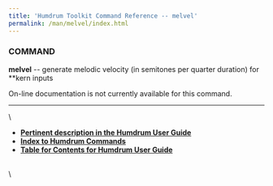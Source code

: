 ```yaml
---
title: 'Humdrum Toolkit Command Reference -- melvel'
permalink: /man/melvel/index.html
---
```


### COMMAND

**melvel** \-- generate melodic velocity (in semitones per quarter
duration) for \*\*kern inputs

On-line documentation is not currently available for this command.

------------------------------------------------------------------------

\

-   [**Pertinent description in the Humdrum User
    Guide**](../guide34.html#Interval_Vectors_Using_the_iv_Command)
-   [**Index to Humdrum Commands**](../commands.toc.html)
-   [**Table for Contents for Humdrum User Guide**](../guide.toc.html)

\
\
